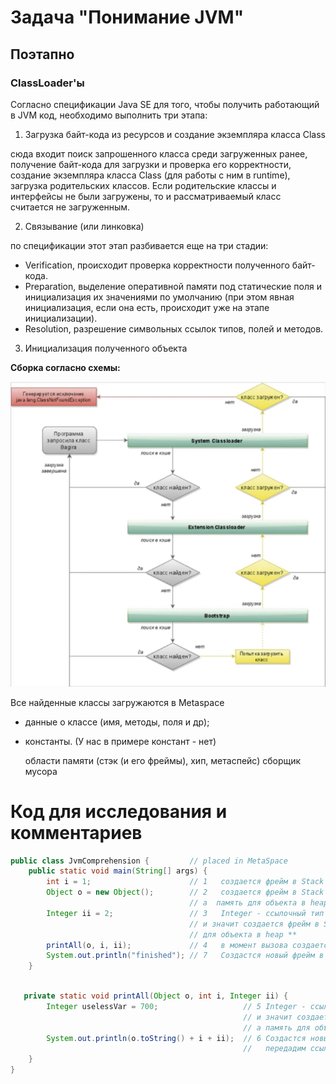 # Задача "Понимание JVM"

## Поэтапно

### ClassLoader'ы

Согласно спецификации Java SE для того, чтобы получить работающий в JVM код, необходимо выполнить три этапа:

1. Загрузка байт-кода из ресурсов и создание экземпляра класса Class

сюда входит поиск запрошенного класса среди загруженных ранее, получение байт-кода для загрузки и проверка его корректности, создание экземпляра класса Class (для работы с ним в runtime), загрузка родительских классов. Если родительские классы и интерфейсы не были загружены, то и рассматриваемый класс считается не загруженным.

2. Связывание (или линковка)

по спецификации этот этап разбивается еще на три стадии:

- Verification, происходит проверка корректности полученного байт-кода.
- Preparation, выделение оперативной памяти под статические поля и инициализация их значениями по умолчанию (при этом явная инициализация, если она есть, происходит уже на этапе инициализации).
- Resolution, разрешение символьных ссылок типов, полей и методов.

3. Инициализация полученного объекта

**Сборка согласно  схемы:**

<img src="pic\classloaders_shema.png" alt="classloaders shema" style="width:600px">

Все найденные классы загружаются в  Metaspace

- данные о классе (имя, методы, поля и др);
- константы.  (У нас в примере констант - нет)

    области памяти (стэк (и его фреймы), хип, метаспейс)
    сборщик мусора

# Код для исследования и комментариев #

```java
public class JvmComprehension {         // placed in MetaSpace
    public static void main(String[] args) {  
        int i = 1;                      // 1   создается фрейм в Stack Memory для i=1     
        Object o = new Object();        // 2   создается фрейм в Stack Memory для о,
                                        // а  память для объекта в heap area 
        Integer ii = 2;                 // 3   Integer - ccылочный тип т.е. создается объект
                                        // и значит создается фрейм в Stack Memory ii, а  память 
                                        // для объекта в heap ** 
        printAll(o, i, ii);             // 4   в момент вызова создается фрейм в  Stack Memory   
        System.out.println("finished"); // 7   Создастся новый фрейм в стеке, куда передадим текст
    }
```


```java

   private static void printAll(Object o, int i, Integer ii) {
        Integer uselessVar = 700;                   // 5 Integer - ccылочный тип т.е. создается объект 
                                                    // и значит создается фрейм в Stack Memory ii,
                                                    // а память для объекта в heap
        System.out.println(o.toString() + i + ii);  // 6 Создастся новый фрейм в стеке, куда 
                                                    //   передадим ссылку на комбинацию переменных
    }
}

```
